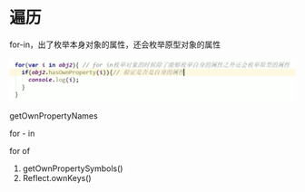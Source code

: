 # 遍历



for-in，出了枚举本身对象的属性，还会枚举原型对象的属性

![image-20201125110833670](media/遍历/image-20201125110833670.png)

getOwnPropertyNames

for - in

for of

1. getOwnPropertySymbols()
2. Reflect.ownKeys()